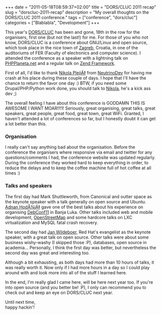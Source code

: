 +++
date = "2011-05-18T08:59:37+02:00"
title = "DORS/CLUC 2011 recap"
slug = "dorscluc-2011-recap"
description = "My overall thoughts on the DORS/CLUC 2011 conference."
tags = ["conference", "dors/cluc"]
categories = ["Blablabla", "Development"]
+++
<p>This year's <a href="http://www.dorscluc.org/">DORS/CLUC</a> has been and gone, 18th in the row for the organisers, first one (but not the last!) for me. For those of you who not know, DORS/CLUC is a conference about GNU/Linux and open source, which took place in the nice town of <a href="http://en.wikipedia.org/wiki/Zagreb">Zagreb</a>, Croatia, in one of the auditoriums of FER (Faculty of electronics and computer science). I attended the conference as a speaker with a lightning talk on <a href="http://phpplaneta.net/">PHPPlaneta.net</a> and a regular talk on <a href="http://framework.zend.com/">Zend Framework</a>.</p>
<p>First of all, I'd like to thank <a href="http://nikola.plejic.com/">Nikola PlejiÄ‡</a> from <a href="http://neutrinodev.com/">NeutrinoDev</a> for having me crash at his place during these couple of days. I hope that I'll have the chance to return the favor one day :) BTW, if you need some Drupal/PHP/Python work done, you should talk to <a href="https://twitter.com/#!/nikolaplejic">Nikola</a>, he's a kick ass dev ;)</p>
<p>The overall feeling I have about this conference is GODDAMN THIS IS AWESOME I WANT MOAR!!!1! Seriously, great organising, great talks, great speakers, great people, great food, great town, great WiFi. Granted, I haven't attended a lot of conferences so far, but I honestly doubt it can get a lot better than this.</p>
<h3>Organisation</h3>
<p>I really can't say anything bad about the organisation. Before the conference the organisers where responsive via email and twitter for any questions/comments I had, the conference website was updated regularly. During the conference they worked hard to keep everything in order, to reduce the delays and to keep the coffee machine full of hot coffee at all times :)</p>
<h3>Talks and speakers</h3>
<p>The first day had Mark Shuttleworth, from Canonical and outter space as the keynote speaker with a talk generally on open source and Ubuntu. <a href="https://twitter.com/#!/AbsintheSyringe">Adnan HodÅ¾iÄ‡</a> gave one of the best talks about his experience on organising <a href="http://debconf11.debconf.org/">DebConf11</a> in Banja Luka. Other talks included web and mobile development, <a href="http://www.openstreetmap.org/">OpenStreetMap</a> and some hardcore talks on LXC virtualization and MySQL fatal crash recovery.</p>
<p>The second day had <a href="https://twitter.com/#!/jwildeboer">Jan Wildeboer</a>, Red Hat's evangelist as the keynote speaker, with a great talk on open source. Other talks were about some business wishy-washy (I skipped those :P), databases, open source in academia... Personally, I think the first day was better, but nevertheless the second day was great and interesting too.</p>
<p>Although a bit exhausting, as both days had more than 10 hours of talks, it was really worth it. Now only if I had more hours in a day so I could play around with and look more into all of the stuff I learned here.</p>
<p>In the end, I'm really glad I came here, will be here next year too. If you're into open source (and you better be! :P), I only can recommend you to check out and keep an eye on DORS/CLUC next year.</p>
<p>Until next time,<br />
happy hackin'!</p>
